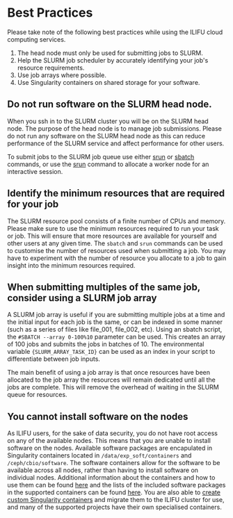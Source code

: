 # Best Practices

Please take note of the following best practices while using the ILIFU cloud computing services.

1. The head node must only be used for submitting jobs to SLURM.
2. Help the SLURM job scheduler by accurately identifying your job's resource requirements.
3. Use job arrays where possible.
4. Use Singularity containers on shared storage for your software.

## Do not run software on the SLURM head node.

When you ssh in to the SLURM cluster you will be on the SLURM head node. The purpose of the head node is to manage job submissions. Please do not run any software on the SLURM head node as this can reduce performance of the SLURM service and affect performance for other users. 

To submit jobs to the SLURM job queue use either [srun](https://docs.ilifu.ac.za/#/cluster/running_jobs?id=_3-interactive-sessions) or [sbatch](https://docs.ilifu.ac.za/#/cluster/running_jobs?id=_2-slurm-batch-scheduler) commands, or use the [srun](https://docs.ilifu.ac.za/#/cluster/running_jobs?id=_3-interactive-sessions) command to allocate a worker node for an interactive session.


## Identify the minimum resources that are required for your job

The SLURM resource pool consists of a finite number of CPUs and memory. Please make sure to use the minimum resources required to run your task or job. This will ensure that more resources are available for yourself and other users at any given time. The `sbatch` and `srun` commands can be used to customise the number of resources used when submitting a job. You may have to experiment with the number of resource you allocate to a job to gain insight into the minimum resources required.

## When submitting multiples of the same job, consider using a SLURM job array

A SLURM job array is useful if you are submitting multiple jobs at a time and the initial input for each job is the same, or can be indexed in some manner (such as a series of files like file_001, file_002, etc). Using an sbatch script, the `#SBATCH --array 0-100%10` parameter can be used. This creates an array of 100 jobs and submits the jobs in batches of 10. The environmental variable `{SLURM_ARRAY_TASK_ID}` can be used as an index in your script to differentiate between job inputs.

The main benefit of using a job array is that once resources have been allocated to the job array the resources will remain dedicated until all the jobs are complete. This will remove the overhead of waiting in the SLURM queue for resources.

## You cannot install software on the nodes

As ILIFU users, for the sake of data security, you do not have root access on any of the available nodes. This means that you are unable to install software on the nodes. Available software packages are encapulated in Singularity containers located in `/data/exp_soft/containers` and `/ceph/cbio/software`. The software containers allow for the software to be available across all nodes, rather than having to install software on individual nodes.  Additional information about the containers and how to use them can be found [here](https://docs.ilifu.ac.za/#/cluster/software_environments?id=singularity-containers) and the lists of the included software packages in the supported containers can be found [here](https://docs.ilifu.ac.za/#/cluster/software_environments?id=building-your-own-container). You are also able to [create custom Singularity containers](https://docs.ilifu.ac.za/#/cluster/software_environments?id=building-your-own-container) and migrate them to the ILIFU cluster for use, and many of the supported projects have their own specialised containers.
